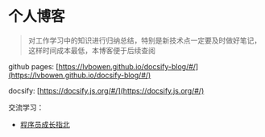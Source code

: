 # 个人博客

> 对工作学习中的知识进行归纳总结，特别是新技术点一定要及时做好笔记，这样时间成本最低，本博客便于后续查阅

github pages: [https://lvbowen.github.io/docsify-blog/#/](https://lvbowen.github.io/docsify-blog/#/)

docsify: [https://docsify.js.org/#/](https://docsify.js.org/#/)

交流学习：
  - [程序员成长指北](http://www.inode.club/)


  <!-- 注释用这种符号，同注释 html -->
  <!--
    # 安装
    npm i docsify-cli -g

    # 本地开发启动
    docsify serve
  -->

